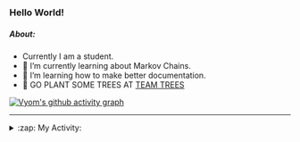 ### Hello World!

##### About:
- Currently I am a student.
- 🌱 I’m currently learning about Markov Chains.
- 🌱 I’m learning how to make better documentation.
- 🌱 GO PLANT SOME TREES AT [TEAM TREES](https://teamtrees.org/)

[![Vyom's github activity graph](https://activity-graph.herokuapp.com/graph?username=Vyvy-vi)](https://github.com/ashutosh00710/github-readme-activity-graph)

---
<details>
  <summary>:zap: My Activity:</summary>
  
<!--START_SECTION:waka-->
![Code Time](http://img.shields.io/badge/Code%20Time-788%20hrs%2046%20mins-blue)

**I'm a Night 🦉** 

```text
🌞 Morning    67 commits     ██░░░░░░░░░░░░░░░░░░░░░░░   10.0% 
🌆 Daytime    156 commits    █████░░░░░░░░░░░░░░░░░░░░   23.28% 
🌃 Evening    211 commits    ███████░░░░░░░░░░░░░░░░░░   31.49% 
🌙 Night      236 commits    ████████░░░░░░░░░░░░░░░░░   35.22%

```
📅 **I'm Most Productive on Sunday** 

```text
Monday       66 commits     ██░░░░░░░░░░░░░░░░░░░░░░░   9.85% 
Tuesday      110 commits    ████░░░░░░░░░░░░░░░░░░░░░   16.42% 
Wednesday    104 commits    ████░░░░░░░░░░░░░░░░░░░░░   15.52% 
Thursday     84 commits     ███░░░░░░░░░░░░░░░░░░░░░░   12.54% 
Friday       88 commits     ███░░░░░░░░░░░░░░░░░░░░░░   13.13% 
Saturday     68 commits     ██░░░░░░░░░░░░░░░░░░░░░░░   10.15% 
Sunday       150 commits    █████░░░░░░░░░░░░░░░░░░░░   22.39%

```


📊 **This Week I Spent My Time On** 

```text
🔥 Editors: 
VS Code                  11 hrs 2 mins       █████████████████████░░░░   86.97% 
Vim                      1 hr 39 mins        ███░░░░░░░░░░░░░░░░░░░░░░   13.03%

🐱‍💻 Projects: 
uni-webpages             6 hrs 36 mins       █████████████░░░░░░░░░░░░   52.03% 
praise_backend_js        3 hrs 33 mins       ███████░░░░░░░░░░░░░░░░░░   27.97% 
blog                     2 hrs 2 mins        ████░░░░░░░░░░░░░░░░░░░░░   16.07% 
api                      26 mins             ░░░░░░░░░░░░░░░░░░░░░░░░░   3.42% 
Unknown Project          3 mins              ░░░░░░░░░░░░░░░░░░░░░░░░░   0.46%

```


 Last Updated on 09/05/2022 05:07:17 UTC
<!--END_SECTION:waka-->
</details>
